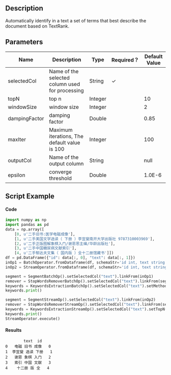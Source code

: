 ## Description
Automatically identify in a text a set of terms that best describe the document based on TextRank.

## Parameters
| Name | Description | Type | Required？ | Default Value |
| --- | --- | --- | --- | --- |
| selectedCol | Name of the selected column used for processing | String | ✓ |  |
| topN | top n | Integer |  | 10 |
| windowSize | window size | Integer |  | 2 |
| dampingFactor | damping factor | Double |  | 0.85 |
| maxIter | Maximum iterations, The default value is 100 | Integer |  | 100 |
| outputCol | Name of the output column | String |  | null |
| epsilon | converge threshold | Double |  | 1.0E-6 |

## Script Example
#### Code
```python
import numpy as np
import pandas as pd
data = np.array([
    [0, u'二手旧书:医学电磁成像'],
    [1, u'二手美国文学选读（ 下册 ）李宜燮南开大学出版社 9787310003969'],
    [2, u'二手正版图解象棋入门/谢恩思主编/华龄出版社'],
    [3, u'二手中国糖尿病文献索引'],
    [4, u'二手郁达夫文集（ 国内版 ）全十二册馆藏书']])
df = pd.DataFrame({"id": data[:, 0], "text": data[:, 1]})
inOp1 = BatchOperator.fromDataframe(df, schemaStr='id int, text string')
inOp2 = StreamOperator.fromDataframe(df, schemaStr='id int, text string')

segment = SegmentBatchOp().setSelectedCol("text").linkFrom(inOp1)
remover = StopWordsRemoverBatchOp().setSelectedCol("text").linkFrom(segment)
keywords = KeywordsExtractionBatchOp().setSelectedCol("text").setMethod("TF_IDF").setTopN(3).linkFrom(remover)
keywords.print()

segment = SegmentStreamOp().setSelectedCol("text").linkFrom(inOp2)
remover = StopWordsRemoverStreamOp().setSelectedCol("text").linkFrom(segment)
keywords = KeywordsExtractionStreamOp().setSelectedCol("text").setTopN(3).linkFrom(remover)
keywords.print()
StreamOperator.execute()
```

#### Results
```
        text  id
0   电磁 旧书 成像   0
1  李宜燮 选读 下册   1
2   谢恩 象棋 入门   2
3   索引 中国 文献   3
4    十二册 版 全   4
```








